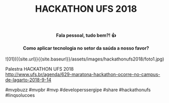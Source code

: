 ﻿---
title: "HACKATHON UFS 2018"
comments: true
excerpt_separator: "Ler mais"
categories:
  - Evento
gallery:
  - url: /assets/images/hackathonufs2018/foto1.jpg
    image_path: /assets/images/hackathonufs2018/foto1.jpg
    alt: "HACKATHON UFS 2018"
---

<center><strong>Fala pessoal, tudo bem?! 👍 </strong></center> <br>
<center><strong>Como aplicar tecnologia no setor da saúda a nosso favor?</strong></center> <br>
![01]({{site.url}}{{site.baseurl}}/assets/images/hackathonufs2018/foto1.jpg)
<div style="text-align: justify;">

Palestra HACKATHON UFS 2018<br>
<a href="http://www.ufs.br/agenda/629-maratona-hackathon-ocorre-no-campus-de-lagarto-2018-9-14" target="_black">http://www.ufs.br/agenda/629-maratona-hackathon-ocorre-no-campus-de-lagarto-2018-9-14</a>

</div>  
 

 #mvpbuzz #mvpbr #mvp #developerssergipe #share #hackathonufs #linqsolucoes<br><br>
